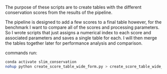 The purpose of these scripts are to create tables with the different conservation scores from the results of the pipeline. 

The pipeline is designed to add a few scores to a final table however, for the benchmark I want to compare all of the scores and processing parameters. So I wrote scripts that just assigns a numerical index to each score and associated parameters and saves a single table for each. I will then merge the tables together later for performance analysis and comparison. 

commands run:
```bash
conda activate slim_conservation
nohup python create_score_table_wide_form.py > create_score_table_wide_form.out &
```